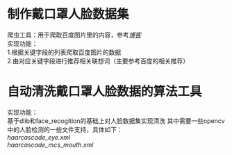 # 制作戴口罩人脸数据集
爬虫工具：用于爬取百度图片里的内容，参考[*博客*](https://blog.csdn.net/qq_40774175/article/details/81273198?depth_1-utm_source=distribute.pc_relevant.none-task&utm_source=distribute.pc_relevant.none-task)  
实现功能：  
1.根据关键字段的列表爬取百度图片的数据    
2.由对应关键字段进行推荐相关联想词（主要参考百度的相关推荐）   
# 自动清洗戴口罩人脸数据的算法工具  
实现功能：  
基于dlib和face_recogition的基础上对人脸数据集实现清洗
其中需要一些opencv中的人脸检测的一些文件支持，具体如下：  
*haarcascade_eye.xml*  
*haarcascade_mcs_mouth.xml*
